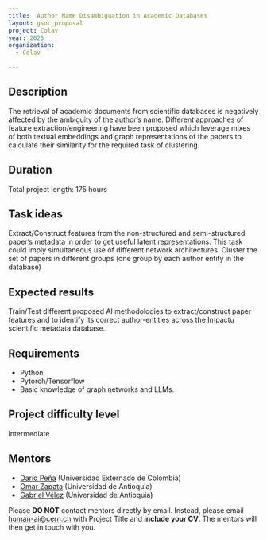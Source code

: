 ```yaml
---
title:  Author Name Disambiguation in Academic Databases
layout: gsoc_proposal
project: Colav
year: 2025
organization:
  - Colav

---
```


## Description

The retrieval of academic documents from scientific databases is negatively affected by the
ambiguity of the author’s name.
Different approaches of feature extraction/engineering have been proposed which leverage
mixes of both textual embeddings and graph representations of the papers to calculate their
similarity for the required task of clustering.

## Duration

Total project length: 175 hours

## Task ideas
Extract/Construct features from the non-structured and semi-structured paper’s metadata in
order to get useful latent representations. This task could imply simultaneous use of different
network architectures.
Cluster the set of papers in different groups (one group by each author entity in the database)


## Expected results
Train/Test different proposed AI methodologies to extract/construct paper features and to
identify its correct author-entities across the Impactu scientific metadata database.

## Requirements
* Python
* Pytorch/Tensorflow
* Basic knowledge of graph networks and LLMs.

## Project difficulty level
Intermediate


## Mentors
* [Darío Peña](mailto:DARIO.PENA@uexternado.edu.co) (Universidad Externado de Colombia)
* [Omar Zapata](mailto:grupocolav@udea.edu.co) (Universidad de Antioquia)
* [Gabriel Vélez](mailto:gjaime.velez@udea.edu.co) (Universidad de Antioquia)




Please **DO NOT** contact mentors directly by email. Instead, please email [human-ai@cern.ch](mailto:human-ai@cern.ch) with Project Title and **include your CV**. The mentors will then get in touch with you.

